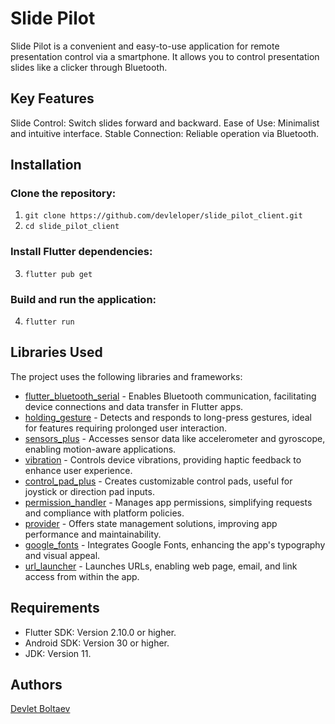 # Slide Pilot

Slide Pilot is a convenient and easy-to-use application for remote presentation control via a smartphone. It allows you to control presentation slides like a clicker through Bluetooth.

## Key Features

Slide Control: Switch slides forward and backward.
Ease of Use: Minimalist and intuitive interface.
Stable Connection: Reliable operation via Bluetooth.

## Installation

### Clone the repository:

1. ``git clone https://github.com/devleloper/slide_pilot_client.git``
2. ``cd slide_pilot_client``

### Install Flutter dependencies:

3. ``flutter pub get``

### Build and run the application:

4. ``flutter run``

## Libraries Used

The project uses the following libraries and frameworks:

- [flutter_bluetooth_serial](https://pub.dev/packages/flutter_bluetooth_serial/versions) - Enables Bluetooth communication, facilitating device connections and data transfer in Flutter apps.
- [holding_gesture](https://pub.dev/packages/holding_gesture) - Detects and responds to long-press gestures, ideal for features requiring prolonged user interaction.
- [sensors_plus](https://pub.dev/packages/sensors_plus) - Accesses sensor data like accelerometer and gyroscope, enabling motion-aware applications.
- [vibration](https://pub.dev/packages/vibration) - Controls device vibrations, providing haptic feedback to enhance user experience.
- [control_pad_plus](https://pub.dev/packages/control_pad_plus) - Creates customizable control pads, useful for joystick or direction pad inputs.
- [permission_handler](https://pub.dev/packages/permission_handler) - Manages app permissions, simplifying requests and compliance with platform policies.
- [provider](https://pub.dev/packages/provider) - Offers state management solutions, improving app performance and maintainability.
- [google_fonts](https://pub.dev/packages/google_fonts) - Integrates Google Fonts, enhancing the app's typography and visual appeal.
- [url_launcher](https://pub.dev/packages/url_launcher) - Launches URLs, enabling web page, email, and link access from within the app.


## Requirements
- Flutter SDK: Version 2.10.0 or higher.
- Android SDK: Version 30 or higher.
- JDK: Version 11.

## Authors

[Devlet Boltaev](https://github.com/devleloper)
